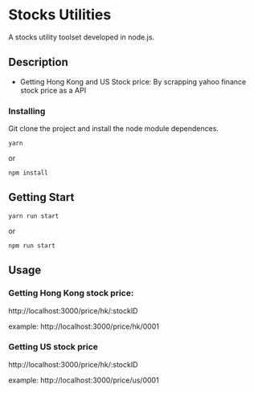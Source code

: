 # Stocks Utilities

A stocks utility toolset developed in node.js.

## Description

* Getting Hong Kong and US Stock price: By scrapping yahoo finance stock price as a API

### Installing

Git clone the project and install the node module dependences.

```
yarn
```

or

```
npm install
```

## Getting Start

```
yarn run start
```

or 

```
npm run start
```

## Usage

### Getting Hong Kong stock price:
http://localhost:3000/price/hk/:stockID

example:
http://localhost:3000/price/hk/0001

### Getting US stock price
http://localhost:3000/price/hk/:stockID

example:
http://localhost:3000/price/us/0001